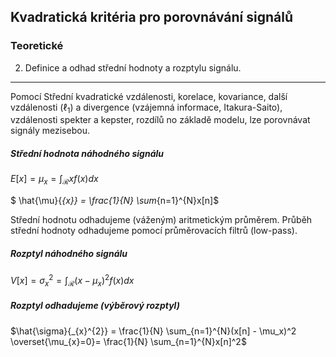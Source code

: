 ## Kvadratická kritéria pro porovnávání signálů

### Teoretické

2. Definice a odhad střední hodnoty a rozptylu signálu.

----

Pomocí Střední kvadratické vzdálenosti, korelace, kovariance, další vzdálenosti ($\ell_{1}$) a divergence (vzájemná informace, Itakura-Saito), vzdálenosti spekter a kepster, rozdílů no základě modelu, lze porovnávat signály mezisebou.

##### Střední hodnota náhodného signálu
$E[x] = \mu_{x} = \int_{\mathcal{R}}^{} xf(x)dx$

$ \hat{\mu}{_{x}} = \frac{1}{N} \sum_{n=1}^{N}x[n]$

Střední hodnotu odhadujeme (váženým) aritmetickým průměrem. Průběh střední hodnoty odhadujeme pomocí průměrovacích filtrů (low-pass).

##### Rozptyl náhodného signálu
$V[x] = \sigma_{x}^{2} = \int_{\mathcal{R}}(x - \mu_x)^2 f(x)dx$

##### Rozptyl odhadujeme (výběrový rozptyl)
$\hat{\sigma}{_{x}^{2}} = \frac{1}{N} \sum_{n=1}^{N}(x[n] - \mu_x)^2 \overset{\mu_{x}=0}= \frac{1}{N} \sum_{n=1}^{N}x[n]^2$
